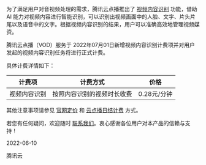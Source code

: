 为了满足用户对音视频处理的需求，腾讯云点播推出了 [视频内容识别](https://cloud.tencent.com/document/product/266/34692) 功能，借助 AI 能力对视频内容进行智能识别，可以识别出视频画面中的人脸、文字、片头片尾以及语音中的文字。根据视频内容识别的结果，用户可以准确高效地管理视频媒资。

腾讯云点播（VOD）服务于 2022年07月01日新增视频内容识别计费项并对用户发起的视频内容识别任务将进行正式计费。

具体计费详情如下：

| 计费项    | 计费方式          | 价格         |
| ------ | ------------- | ---------- |
| 视频内容识别 | 按照内容识别的视频时长收费 | 0.28元/分钟 |

其他注意事项请参见 [官网定价](https://cloud.tencent.com/product/vod/pricing) 和 [云点播日结计费](https://cloud.tencent.com/document/product/266/14666) 方式。

若您有任何疑问，欢迎随时 [联系我们](https://cloud.tencent.com/document/product/266/19905)。衷心感谢各位用户对本产品的信赖与支持！

2022-06-10

腾讯云

